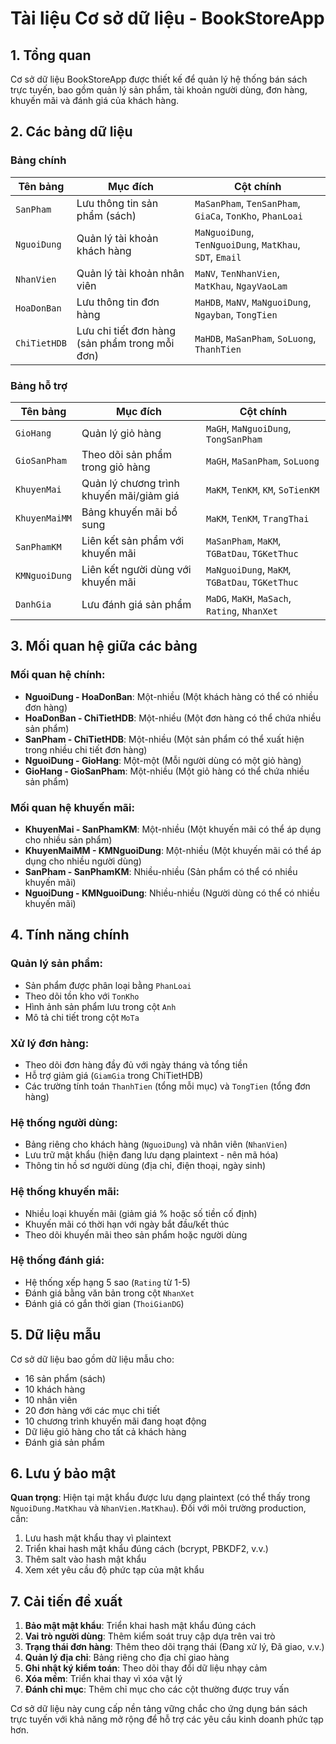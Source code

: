 # Tài liệu Cơ sở dữ liệu - BookStoreApp

## 1. Tổng quan
Cơ sở dữ liệu BookStoreApp được thiết kế để quản lý hệ thống bán sách trực tuyến, bao gồm quản lý sản phẩm, tài khoản người dùng, đơn hàng, khuyến mãi và đánh giá của khách hàng.

## 2. Các bảng dữ liệu

### Bảng chính

| Tên bảng | Mục đích | Cột chính |
|----------|----------|-----------|
| `SanPham` | Lưu thông tin sản phẩm (sách) | `MaSanPham`, `TenSanPham`, `GiaCa`, `TonKho`, `PhanLoai` |
| `NguoiDung` | Quản lý tài khoản khách hàng | `MaNguoiDung`, `TenNguoiDung`, `MatKhau`, `SDT`, `Email` |
| `NhanVien` | Quản lý tài khoản nhân viên | `MaNV`, `TenNhanVien`, `MatKhau`, `NgayVaoLam` |
| `HoaDonBan` | Lưu thông tin đơn hàng | `MaHDB`, `MaNV`, `MaNguoiDung`, `Ngayban`, `TongTien` |
| `ChiTietHDB` | Lưu chi tiết đơn hàng (sản phẩm trong mỗi đơn) | `MaHDB`, `MaSanPham`, `SoLuong`, `ThanhTien` |

### Bảng hỗ trợ

| Tên bảng | Mục đích | Cột chính |
|----------|----------|-----------|
| `GioHang` | Quản lý giỏ hàng | `MaGH`, `MaNguoiDung`, `TongSanPham` |
| `GioSanPham` | Theo dõi sản phẩm trong giỏ hàng | `MaGH`, `MaSanPham`, `SoLuong` |
| `KhuyenMai` | Quản lý chương trình khuyến mãi/giảm giá | `MaKM`, `TenKM`, `KM`, `SoTienKM` |
| `KhuyenMaiMM` | Bảng khuyến mãi bổ sung | `MaKM`, `TenKM`, `TrangThai` |
| `SanPhamKM` | Liên kết sản phẩm với khuyến mãi | `MaSanPham`, `MaKM`, `TGBatDau`, `TGKetThuc` |
| `KMNguoiDung` | Liên kết người dùng với khuyến mãi | `MaNguoiDung`, `MaKM`, `TGBatDau`, `TGKetThuc` |
| `DanhGia` | Lưu đánh giá sản phẩm | `MaDG`, `MaKH`, `MaSach`, `Rating`, `NhanXet` |

## 3. Mối quan hệ giữa các bảng

### Mối quan hệ chính:
- **NguoiDung - HoaDonBan**: Một-nhiều (Một khách hàng có thể có nhiều đơn hàng)
- **HoaDonBan - ChiTietHDB**: Một-nhiều (Một đơn hàng có thể chứa nhiều sản phẩm)
- **SanPham - ChiTietHDB**: Một-nhiều (Một sản phẩm có thể xuất hiện trong nhiều chi tiết đơn hàng)
- **NguoiDung - GioHang**: Một-một (Mỗi người dùng có một giỏ hàng)
- **GioHang - GioSanPham**: Một-nhiều (Một giỏ hàng có thể chứa nhiều sản phẩm)

### Mối quan hệ khuyến mãi:
- **KhuyenMai - SanPhamKM**: Một-nhiều (Một khuyến mãi có thể áp dụng cho nhiều sản phẩm)
- **KhuyenMaiMM - KMNguoiDung**: Một-nhiều (Một khuyến mãi có thể áp dụng cho nhiều người dùng)
- **SanPham - SanPhamKM**: Nhiều-nhiều (Sản phẩm có thể có nhiều khuyến mãi)
- **NguoiDung - KMNguoiDung**: Nhiều-nhiều (Người dùng có thể có nhiều khuyến mãi)

## 4. Tính năng chính

### Quản lý sản phẩm:
- Sản phẩm được phân loại bằng `PhanLoai`
- Theo dõi tồn kho với `TonKho`
- Hình ảnh sản phẩm lưu trong cột `Anh`
- Mô tả chi tiết trong cột `MoTa`

### Xử lý đơn hàng:
- Theo dõi đơn hàng đầy đủ với ngày tháng và tổng tiền
- Hỗ trợ giảm giá (`GiamGia` trong ChiTietHDB)
- Các trường tính toán `ThanhTien` (tổng mỗi mục) và `TongTien` (tổng đơn hàng)

### Hệ thống người dùng:
- Bảng riêng cho khách hàng (`NguoiDung`) và nhân viên (`NhanVien`)
- Lưu trữ mật khẩu (hiện đang lưu dạng plaintext - nên mã hóa)
- Thông tin hồ sơ người dùng (địa chỉ, điện thoại, ngày sinh)

### Hệ thống khuyến mãi:
- Nhiều loại khuyến mãi (giảm giá % hoặc số tiền cố định)
- Khuyến mãi có thời hạn với ngày bắt đầu/kết thúc
- Theo dõi khuyến mãi theo sản phẩm hoặc người dùng

### Hệ thống đánh giá:
- Hệ thống xếp hạng 5 sao (`Rating` từ 1-5)
- Đánh giá bằng văn bản trong cột `NhanXet`
- Đánh giá có gắn thời gian (`ThoiGianDG`)

## 5. Dữ liệu mẫu

Cơ sở dữ liệu bao gồm dữ liệu mẫu cho:
- 16 sản phẩm (sách)
- 10 khách hàng
- 10 nhân viên
- 20 đơn hàng với các mục chi tiết
- 10 chương trình khuyến mãi đang hoạt động
- Dữ liệu giỏ hàng cho tất cả khách hàng
- Đánh giá sản phẩm

## 6. Lưu ý bảo mật

**Quan trọng**: Hiện tại mật khẩu được lưu dạng plaintext (có thể thấy trong `NguoiDung.MatKhau` và `NhanVien.MatKhau`). Đối với môi trường production, cần:
1. Lưu hash mật khẩu thay vì plaintext
2. Triển khai hash mật khẩu đúng cách (bcrypt, PBKDF2, v.v.)
3. Thêm salt vào hash mật khẩu
4. Xem xét yêu cầu độ phức tạp của mật khẩu

## 7. Cải tiến đề xuất

1. **Bảo mật mật khẩu**: Triển khai hash mật khẩu đúng cách
2. **Vai trò người dùng**: Thêm kiểm soát truy cập dựa trên vai trò
3. **Trạng thái đơn hàng**: Thêm theo dõi trạng thái (Đang xử lý, Đã giao, v.v.)
4. **Quản lý địa chỉ**: Bảng riêng cho địa chỉ giao hàng
5. **Ghi nhật ký kiểm toán**: Theo dõi thay đổi dữ liệu nhạy cảm
6. **Xóa mềm**: Triển khai thay vì xóa vật lý
7. **Đánh chỉ mục**: Thêm chỉ mục cho các cột thường được truy vấn

Cơ sở dữ liệu này cung cấp nền tảng vững chắc cho ứng dụng bán sách trực tuyến với khả năng mở rộng để hỗ trợ các yêu cầu kinh doanh phức tạp hơn.